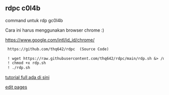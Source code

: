 ## rdpc c0l4b

command untuk rdp gc0l4b

Cara ini harus menggunakan browser chrome :)

https://www.google.com/intl/id_id/chrome/


```markdown
 https://github.com/thq642/rdpc  (Source Code)    
 
 ! wget https://raw.githubusercontent.com/thq642/rdpc/main/rdp.sh &> /dev/null
 ! chmod +x rdp.sh 
 ! ./rdp.sh
```
[tutorial full ada di sini](https://experimentwithme.cf/notes/doku.php?id=cara_membuat_mesin_render_dengan_colab)


[edit pages](https://github.com/thq642/rdpc/edit/gh-pages/index.md)
